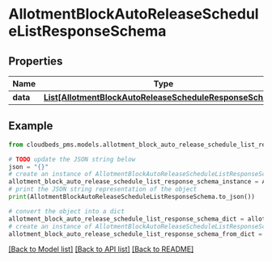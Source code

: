 # AllotmentBlockAutoReleaseScheduleListResponseSchema


## Properties

Name | Type | Description | Notes
------------ | ------------- | ------------- | -------------
**data** | [**List[AllotmentBlockAutoReleaseScheduleResponseSchema]**](AllotmentBlockAutoReleaseScheduleResponseSchema.md) |  | 

## Example

```python
from cloudbeds_pms.models.allotment_block_auto_release_schedule_list_response_schema import AllotmentBlockAutoReleaseScheduleListResponseSchema

# TODO update the JSON string below
json = "{}"
# create an instance of AllotmentBlockAutoReleaseScheduleListResponseSchema from a JSON string
allotment_block_auto_release_schedule_list_response_schema_instance = AllotmentBlockAutoReleaseScheduleListResponseSchema.from_json(json)
# print the JSON string representation of the object
print(AllotmentBlockAutoReleaseScheduleListResponseSchema.to_json())

# convert the object into a dict
allotment_block_auto_release_schedule_list_response_schema_dict = allotment_block_auto_release_schedule_list_response_schema_instance.to_dict()
# create an instance of AllotmentBlockAutoReleaseScheduleListResponseSchema from a dict
allotment_block_auto_release_schedule_list_response_schema_from_dict = AllotmentBlockAutoReleaseScheduleListResponseSchema.from_dict(allotment_block_auto_release_schedule_list_response_schema_dict)
```
[[Back to Model list]](../README.md#documentation-for-models) [[Back to API list]](../README.md#documentation-for-api-endpoints) [[Back to README]](../README.md)


